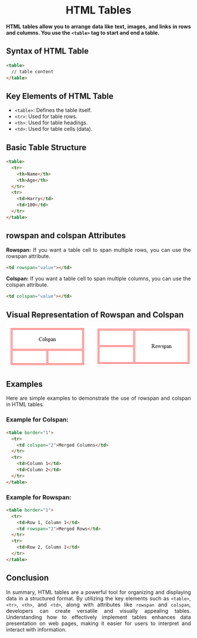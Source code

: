 <style>
  body {
    text-align: justify;
  }
</style>

<h1 style="text-align: center;">HTML Tables</h1>

<b>HTML tables allow you to arrange data like text, images, and links in rows and columns. You use the `<table>` tag to start and end a table.</b>

## Syntax of HTML Table

```html
<table>
  // table content
</table>
```

## Key Elements of HTML Table

- `<table>`: Defines the table itself.
- `<tr>`: Used for table rows.
- `<th>`: Used for table headings.
- `<td>`: Used for table cells (data).

## Basic Table Structure

```html
<table>
  <tr>
    <th>Name</th>
    <th>Age</th>
  </tr>
  <tr>
    <td>Harry</td>
    <td>100</td>
  </tr>
</table>
```

## rowspan and colspan Attributes

**Rowspan:** If you want a table cell to span multiple rows, you can use the rowspan attribute.

```html
<td rowspan="value"></td>
```

**Colspan:** If you want a table cell to span multiple columns, you can use the colspan attribute.

```html
<td colspan="value"></td>
```

## Visual Representation of Rowspan and Colspan

![alt](./assets/colspan-rowspan.png)

## Examples

Here are simple examples to demonstrate the use of rowspan and colspan in HTML tables.

### Example for Colspan:

```html
<table border="1">
  <tr>
    <td colspan="2">Merged Columns</td>
  </tr>
  <tr>
    <td>Column 1</td>
    <td>Column 2</td>
  </tr>
</table>
```

### Example for Rowspan:

```html
<table border="1">
  <tr>
    <td>Row 1, Column 1</td>
    <td rowspan="2">Merged Rows</td>
  </tr>
  <tr>
    <td>Row 2, Column 1</td>
  </tr>
</table>
```

## Conclusion

In summary, HTML tables are a powerful tool for organizing and displaying data in a structured format. By utilizing the key elements such as `<table>`, `<tr>`, `<th>`, and `<td>`, along with attributes like `rowspan` and `colspan`, developers can create versatile and visually appealing tables. Understanding how to effectively implement tables enhances data presentation on web pages, making it easier for users to interpret and interact with information.
